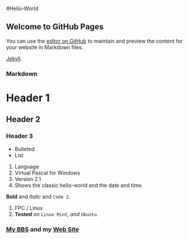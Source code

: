 #Hello-World
## Welcome to GitHub Pages

You can use the [editor on GitHub](https://github.com/kf5qeo/hello-world/edit/master/README.md) to maintain and preview the content for your website in Markdown files.

[Jekyll](https://jekyllrb.com/).

### Markdown

# Header 1
## Header 2
### Header 3

- Bulleted
- List

1. Language
  1. Virtual Pascal for Windows
  2. Version 2.1
2. Shows the classic hello-world and the date and time.

**Bold** and _Italic_ and `Code 2`.
  1. FPC / Linux
  2. **Tested** _on_ `Linux Mint`, _and_ `Ubuntu`.
### [My BBS](http://www.kf5qeo.com/) and my [Web Site](http://home.kf5qeo.com/)


